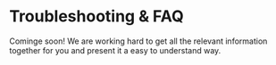 # Troubleshooting & FAQ

Cominge soon! We are working hard to get all the relevant information together for you and present it a easy to understand way.
